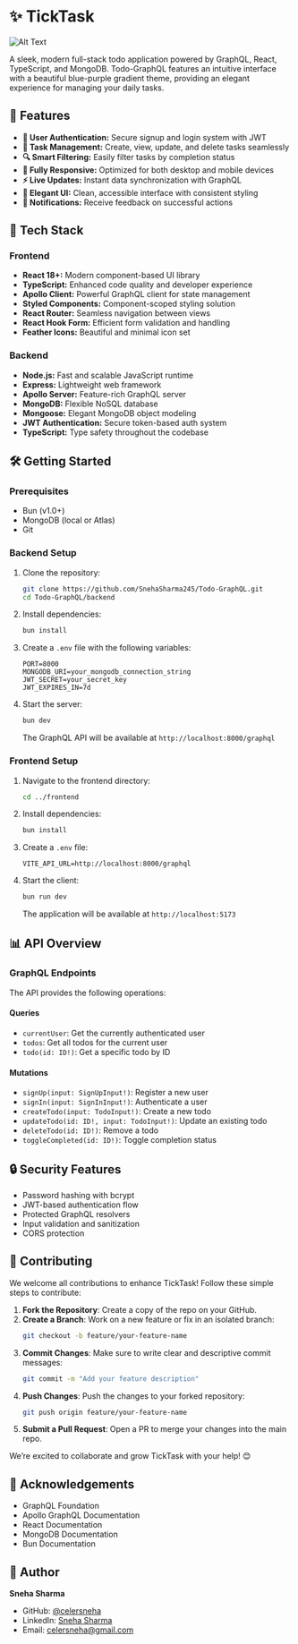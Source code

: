 # ✨ TickTask

![Alt Text](/client/public/Hero-Section.png)

A sleek, modern full-stack todo application powered by GraphQL, React, TypeScript, and MongoDB. Todo-GraphQL features an intuitive interface with a beautiful blue-purple gradient theme, providing an elegant experience for managing your daily tasks.

## 🌟 Features

- **🔐 User Authentication:** Secure signup and login system with JWT
- **📝 Task Management:** Create, view, update, and delete tasks seamlessly
- **🔍 Smart Filtering:** Easily filter tasks by completion status
- **📱 Fully Responsive:** Optimized for both desktop and mobile devices
- **⚡ Live Updates:** Instant data synchronization with GraphQL
- **🎨 Elegant UI:** Clean, accessible interface with consistent styling
- **🔔 Notifications:** Receive feedback on successful actions

## 🚀 Tech Stack

### Frontend

- **React 18+:** Modern component-based UI library
- **TypeScript:** Enhanced code quality and developer experience
- **Apollo Client:** Powerful GraphQL client for state management
- **Styled Components:** Component-scoped styling solution
- **React Router:** Seamless navigation between views
- **React Hook Form:** Efficient form validation and handling
- **Feather Icons:** Beautiful and minimal icon set

### Backend

- **Node.js:** Fast and scalable JavaScript runtime
- **Express:** Lightweight web framework
- **Apollo Server:** Feature-rich GraphQL server
- **MongoDB:** Flexible NoSQL database
- **Mongoose:** Elegant MongoDB object modeling
- **JWT Authentication:** Secure token-based auth system
- **TypeScript:** Type safety throughout the codebase

## 🛠️ Getting Started

### Prerequisites

- Bun (v1.0+)
- MongoDB (local or Atlas)
- Git

### Backend Setup

1. Clone the repository:

   ```bash
   git clone https://github.com/SnehaSharma245/Todo-GraphQL.git
   cd Todo-GraphQL/backend
   ```

2. Install dependencies:

   ```bash
   bun install
   ```

3. Create a `.env` file with the following variables:

   ```env
   PORT=8000
   MONGODB_URI=your_mongodb_connection_string
   JWT_SECRET=your_secret_key
   JWT_EXPIRES_IN=7d
   ```

4. Start the server:

   ```bash
   bun dev
   ```

   The GraphQL API will be available at `http://localhost:8000/graphql`

### Frontend Setup

1. Navigate to the frontend directory:

   ```bash
   cd ../frontend
   ```

2. Install dependencies:

   ```bash
   bun install
   ```

3. Create a `.env` file:

   ```env
   VITE_API_URL=http://localhost:8000/graphql
   ```

4. Start the client:

   ```bash
   bun run dev
   ```

   The application will be available at `http://localhost:5173`

## 📊 API Overview

### GraphQL Endpoints

The API provides the following operations:

#### Queries

- `currentUser`: Get the currently authenticated user
- `todos`: Get all todos for the current user
- `todo(id: ID!)`: Get a specific todo by ID

#### Mutations

- `signUp(input: SignUpInput!)`: Register a new user
- `signIn(input: SignInInput!)`: Authenticate a user
- `createTodo(input: TodoInput!)`: Create a new todo
- `updateTodo(id: ID!, input: TodoInput!)`: Update an existing todo
- `deleteTodo(id: ID!)`: Remove a todo
- `toggleCompleted(id: ID!)`: Toggle completion status

## 🔒 Security Features

- Password hashing with bcrypt
- JWT-based authentication flow
- Protected GraphQL resolvers
- Input validation and sanitization
- CORS protection


## 🤝 Contributing

We welcome all contributions to enhance TickTask! Follow these simple steps to contribute:

1. **Fork the Repository**: Create a copy of the repo on your GitHub.
2. **Create a Branch**: Work on a new feature or fix in an isolated branch:
   ```bash
   git checkout -b feature/your-feature-name
   ```
3. **Commit Changes**: Make sure to write clear and descriptive commit messages:
   ```bash
   git commit -m "Add your feature description"
   ```
4. **Push Changes**: Push the changes to your forked repository:
   ```bash
   git push origin feature/your-feature-name
   ```
5. **Submit a Pull Request**: Open a PR to merge your changes into the main repo.

We’re excited to collaborate and grow TickTask with your help! 😊


## 🙏 Acknowledgements

- GraphQL Foundation
- Apollo GraphQL Documentation
- React Documentation
- MongoDB Documentation
- Bun Documentation

## 👤 Author

**Sneha Sharma**

- GitHub: [@celersneha](https://github.com/celersneha)
- LinkedIn: [Sneha Sharma](https://linkedin.com/in/celersneha)
- Email: celersneha@gmail.com
